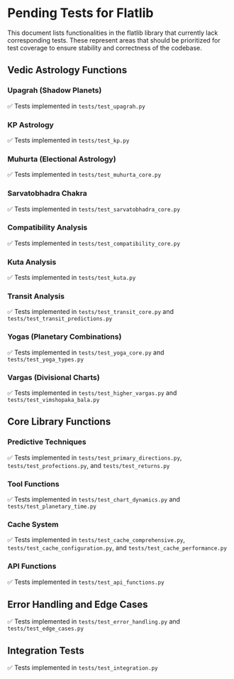 # Pending Tests for Flatlib

This document lists functionalities in the flatlib library that currently lack corresponding tests. These represent areas that should be prioritized for test coverage to ensure stability and correctness of the codebase.

## Vedic Astrology Functions

### Upagrah (Shadow Planets)
✅ Tests implemented in `tests/test_upagrah.py`

### KP Astrology
✅ Tests implemented in `tests/test_kp.py`

### Muhurta (Electional Astrology)
✅ Tests implemented in `tests/test_muhurta_core.py`

### Sarvatobhadra Chakra
✅ Tests implemented in `tests/test_sarvatobhadra_core.py`

### Compatibility Analysis
✅ Tests implemented in `tests/test_compatibility_core.py`

### Kuta Analysis
✅ Tests implemented in `tests/test_kuta.py`

### Transit Analysis
✅ Tests implemented in `tests/test_transit_core.py` and `tests/test_transit_predictions.py`

### Yogas (Planetary Combinations)
✅ Tests implemented in `tests/test_yoga_core.py` and `tests/test_yoga_types.py`

### Vargas (Divisional Charts)
✅ Tests implemented in `tests/test_higher_vargas.py` and `tests/test_vimshopaka_bala.py`

## Core Library Functions

### Predictive Techniques
✅ Tests implemented in `tests/test_primary_directions.py`, `tests/test_profections.py`, and `tests/test_returns.py`

### Tool Functions
✅ Tests implemented in `tests/test_chart_dynamics.py` and `tests/test_planetary_time.py`

### Cache System
✅ Tests implemented in `tests/test_cache_comprehensive.py`, `tests/test_cache_configuration.py`, and `tests/test_cache_performance.py`

### API Functions
✅ Tests implemented in `tests/test_api_functions.py`

## Error Handling and Edge Cases

✅ Tests implemented in `tests/test_error_handling.py` and `tests/test_edge_cases.py`

## Integration Tests

✅ Tests implemented in `tests/test_integration.py`
